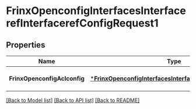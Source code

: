 # FrinxOpenconfigInterfacesInterfacerefInterfacerefConfigRequest1

## Properties
Name | Type | Description | Notes
------------ | ------------- | ------------- | -------------
**FrinxOpenconfigAclconfig** | [***FrinxOpenconfigInterfacesInterfacerefInterfacerefConfig**](frinx.openconfig.interfaces.interfaceref.interfaceref.Config.md) |  | [optional] [default to null]

[[Back to Model list]](../README.md#documentation-for-models) [[Back to API list]](../README.md#documentation-for-api-endpoints) [[Back to README]](../README.md)


